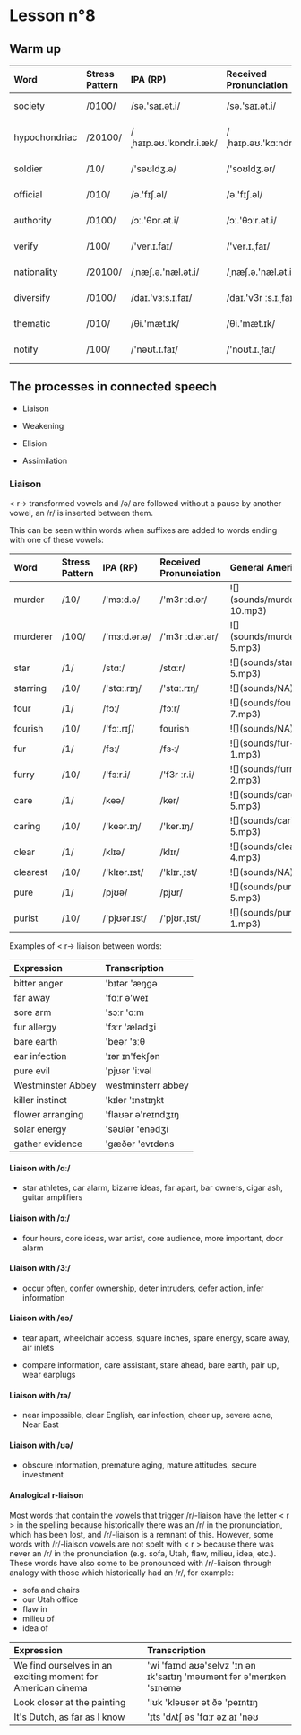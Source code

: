 # Lesson n°8




## Warm up

<table class="table table-striped table-hover table-condensed table-responsive" style="margin-left: auto; margin-right: auto;">
 <thead>
  <tr>
   <th style="text-align:left;"> Word </th>
   <th style="text-align:left;"> Stress Pattern </th>
   <th style="text-align:left;"> IPA (RP) </th>
   <th style="text-align:left;"> Received Pronunciation </th>
   <th style="text-align:left;"> General American </th>
  </tr>
 </thead>
<tbody>
  <tr>
   <td style="text-align:left;"> society </td>
   <td style="text-align:left;"> /0100/ </td>
   <td style="text-align:left;"> /sə.'saɪ.ət.i/ </td>
   <td style="text-align:left;"> /sə.'saɪ.ət.i/ </td>
   <td style="text-align:left;"> ![](sounds/society-9.mp3) </td>
  </tr>
  <tr>
   <td style="text-align:left;"> hypochondriac </td>
   <td style="text-align:left;"> /20100/ </td>
   <td style="text-align:left;"> /ˌhaɪp.əʊ.'kɒndr.i.æk/ </td>
   <td style="text-align:left;"> /ˌhaɪp.əʊ.'kɑːndr.i.æk/ </td>
   <td style="text-align:left;"> ![](sounds/hypochondriac-01.mp3) </td>
  </tr>
  <tr>
   <td style="text-align:left;"> soldier </td>
   <td style="text-align:left;"> /10/ </td>
   <td style="text-align:left;"> /'səʊldʒ.ə/ </td>
   <td style="text-align:left;"> /'soʊldʒ.ər/ </td>
   <td style="text-align:left;"> ![](sounds/soldier-1.mp3) </td>
  </tr>
  <tr>
   <td style="text-align:left;"> official </td>
   <td style="text-align:left;"> /010/ </td>
   <td style="text-align:left;"> /ə.'fɪʃ.əl/ </td>
   <td style="text-align:left;"> /ə.'fɪʃ.əl/ </td>
   <td style="text-align:left;"> ![](sounds/official-10.mp3) </td>
  </tr>
  <tr>
   <td style="text-align:left;"> authority </td>
   <td style="text-align:left;"> /0100/ </td>
   <td style="text-align:left;"> /ɔː.'θɒr.ət.i/ </td>
   <td style="text-align:left;"> /ɔː.'θɔːr.ət.i/ </td>
   <td style="text-align:left;"> ![](sounds/authority-01.mp3) </td>
  </tr>
  <tr>
   <td style="text-align:left;"> verify </td>
   <td style="text-align:left;"> /100/ </td>
   <td style="text-align:left;"> /'ver.ɪ.faɪ/ </td>
   <td style="text-align:left;"> /'ver.ɪ.ˌfaɪ/ </td>
   <td style="text-align:left;"> ![](sounds/verify-4.mp3) </td>
  </tr>
  <tr>
   <td style="text-align:left;"> nationality </td>
   <td style="text-align:left;"> /20100/ </td>
   <td style="text-align:left;"> /ˌnæʃ.ə.'næl.ət.i/ </td>
   <td style="text-align:left;"> /ˌnæʃ.ə.'næl.ət.i/ </td>
   <td style="text-align:left;"> ![](sounds/nationality-5.mp3) </td>
  </tr>
  <tr>
   <td style="text-align:left;"> diversify </td>
   <td style="text-align:left;"> /0100/ </td>
   <td style="text-align:left;"> /daɪ.'vɜːs.ɪ.faɪ/ </td>
   <td style="text-align:left;"> /daɪ.'v3r ːs.ɪ.ˌfaɪ/ </td>
   <td style="text-align:left;"> ![](sounds/diversify-5.mp3) </td>
  </tr>
  <tr>
   <td style="text-align:left;"> thematic </td>
   <td style="text-align:left;"> /010/ </td>
   <td style="text-align:left;"> /θi.'mæt.ɪk/ </td>
   <td style="text-align:left;"> /θi.'mæt.ɪk/ </td>
   <td style="text-align:left;"> ![](sounds/thematic-5.mp3) </td>
  </tr>
  <tr>
   <td style="text-align:left;"> notify </td>
   <td style="text-align:left;"> /100/ </td>
   <td style="text-align:left;"> /'nəʊt.ɪ.faɪ/ </td>
   <td style="text-align:left;"> /'noʊt.ɪ.ˌfaɪ/ </td>
   <td style="text-align:left;"> ![](sounds/notify-4.mp3) </td>
  </tr>
</tbody>
</table>

## The processes in connected speech

* Liaison

* Weakening

* Elision

* Assimilation


### Liaison

< r-> transformed vowels and /ə/ are followed without a pause
by another vowel, an /r/ is inserted between them.

This can be seen within words when suffixes are added to words ending with one of these vowels: 

<table class="table table-striped table-hover table-condensed table-responsive" style="margin-left: auto; margin-right: auto;">
 <thead>
  <tr>
   <th style="text-align:left;"> Word </th>
   <th style="text-align:left;"> Stress Pattern </th>
   <th style="text-align:left;"> IPA (RP) </th>
   <th style="text-align:left;"> Received Pronunciation </th>
   <th style="text-align:left;"> General American </th>
  </tr>
 </thead>
<tbody>
  <tr>
   <td style="text-align:left;"> murder </td>
   <td style="text-align:left;"> /10/ </td>
   <td style="text-align:left;"> /'mɜːd.ə/ </td>
   <td style="text-align:left;"> /'m3r ːd.ər/ </td>
   <td style="text-align:left;"> ![](sounds/murder-10.mp3) </td>
  </tr>
  <tr>
   <td style="text-align:left;"> murderer </td>
   <td style="text-align:left;"> /100/ </td>
   <td style="text-align:left;"> /'mɜːd.ər.ə/ </td>
   <td style="text-align:left;"> /'m3r ːd.ər.ər/ </td>
   <td style="text-align:left;"> ![](sounds/murderer-5.mp3) </td>
  </tr>
  <tr>
   <td style="text-align:left;"> star </td>
   <td style="text-align:left;"> /1/ </td>
   <td style="text-align:left;"> /stɑː/ </td>
   <td style="text-align:left;"> /stɑːr/ </td>
   <td style="text-align:left;"> ![](sounds/star-5.mp3) </td>
  </tr>
  <tr>
   <td style="text-align:left;"> starring </td>
   <td style="text-align:left;"> /10/ </td>
   <td style="text-align:left;"> /'stɑː.rɪŋ/ </td>
   <td style="text-align:left;"> /'stɑː.rɪŋ/ </td>
   <td style="text-align:left;"> ![](sounds/NA) </td>
  </tr>
  <tr>
   <td style="text-align:left;"> four </td>
   <td style="text-align:left;"> /1/ </td>
   <td style="text-align:left;"> /fɔː/ </td>
   <td style="text-align:left;"> /fɔːr/ </td>
   <td style="text-align:left;"> ![](sounds/four-7.mp3) </td>
  </tr>
  <tr>
   <td style="text-align:left;"> fourish </td>
   <td style="text-align:left;"> /10/ </td>
   <td style="text-align:left;"> /'fɔː.rɪʃ/ </td>
   <td style="text-align:left;"> fourish </td>
   <td style="text-align:left;"> ![](sounds/NA) </td>
  </tr>
  <tr>
   <td style="text-align:left;"> fur </td>
   <td style="text-align:left;"> /1/ </td>
   <td style="text-align:left;"> /fɜː/ </td>
   <td style="text-align:left;"> /fɜ˞ː/ </td>
   <td style="text-align:left;"> ![](sounds/fur-1.mp3) </td>
  </tr>
  <tr>
   <td style="text-align:left;"> furry </td>
   <td style="text-align:left;"> /10/ </td>
   <td style="text-align:left;"> /'fɜːr.i/ </td>
   <td style="text-align:left;"> /'f3r ːr.i/ </td>
   <td style="text-align:left;"> ![](sounds/furry-2.mp3) </td>
  </tr>
  <tr>
   <td style="text-align:left;"> care </td>
   <td style="text-align:left;"> /1/ </td>
   <td style="text-align:left;"> /keə/ </td>
   <td style="text-align:left;"> /ker/ </td>
   <td style="text-align:left;"> ![](sounds/care-5.mp3) </td>
  </tr>
  <tr>
   <td style="text-align:left;"> caring </td>
   <td style="text-align:left;"> /10/ </td>
   <td style="text-align:left;"> /'keər.ɪŋ/ </td>
   <td style="text-align:left;"> /'ker.ɪŋ/ </td>
   <td style="text-align:left;"> ![](sounds/caring-5.mp3) </td>
  </tr>
  <tr>
   <td style="text-align:left;"> clear </td>
   <td style="text-align:left;"> /1/ </td>
   <td style="text-align:left;"> /klɪə/ </td>
   <td style="text-align:left;"> /klɪr/ </td>
   <td style="text-align:left;"> ![](sounds/clear-4.mp3) </td>
  </tr>
  <tr>
   <td style="text-align:left;"> clearest </td>
   <td style="text-align:left;"> /10/ </td>
   <td style="text-align:left;"> /'klɪər.ɪst/ </td>
   <td style="text-align:left;"> /'klɪr.ˌɪst/ </td>
   <td style="text-align:left;"> ![](sounds/NA) </td>
  </tr>
  <tr>
   <td style="text-align:left;"> pure </td>
   <td style="text-align:left;"> /1/ </td>
   <td style="text-align:left;"> /pjʊə/ </td>
   <td style="text-align:left;"> /pjʊr/ </td>
   <td style="text-align:left;"> ![](sounds/pure-5.mp3) </td>
  </tr>
  <tr>
   <td style="text-align:left;"> purist </td>
   <td style="text-align:left;"> /10/ </td>
   <td style="text-align:left;"> /'pjʊər.ɪst/ </td>
   <td style="text-align:left;"> /'pjʊr.ˌɪst/ </td>
   <td style="text-align:left;"> ![](sounds/purist-1.mp3) </td>
  </tr>
</tbody>
</table>

Examples of < r-> liaison between words:

<table class="table table-striped table-hover table-condensed table-responsive" style="margin-left: auto; margin-right: auto;">
 <thead>
  <tr>
   <th style="text-align:left;"> Expression </th>
   <th style="text-align:left;"> Transcription </th>
  </tr>
 </thead>
<tbody>
  <tr>
   <td style="text-align:left;"> bitter anger </td>
   <td style="text-align:left;"> 'bɪtər 'æŋgə </td>
  </tr>
  <tr>
   <td style="text-align:left;"> far away </td>
   <td style="text-align:left;"> 'fɑːr ə'weɪ </td>
  </tr>
  <tr>
   <td style="text-align:left;"> sore arm </td>
   <td style="text-align:left;"> 'sɔːr 'ɑːm </td>
  </tr>
  <tr>
   <td style="text-align:left;"> fur allergy </td>
   <td style="text-align:left;"> 'fɜːr 'ælədʒi </td>
  </tr>
  <tr>
   <td style="text-align:left;"> bare earth </td>
   <td style="text-align:left;"> 'beər 'ɜːθ </td>
  </tr>
  <tr>
   <td style="text-align:left;"> ear infection </td>
   <td style="text-align:left;"> 'ɪər ɪn'fekʃən </td>
  </tr>
  <tr>
   <td style="text-align:left;"> pure evil </td>
   <td style="text-align:left;"> 'pjʊər 'iːvəl </td>
  </tr>
  <tr>
   <td style="text-align:left;"> Westminster Abbey </td>
   <td style="text-align:left;"> westminsterr abbey </td>
  </tr>
  <tr>
   <td style="text-align:left;"> killer instinct </td>
   <td style="text-align:left;"> 'kɪlər 'ɪnstɪŋkt </td>
  </tr>
  <tr>
   <td style="text-align:left;"> flower arranging </td>
   <td style="text-align:left;"> 'flaʊər ə'reɪndʒɪŋ </td>
  </tr>
  <tr>
   <td style="text-align:left;"> solar energy </td>
   <td style="text-align:left;"> 'səʊlər 'enədʒi </td>
  </tr>
  <tr>
   <td style="text-align:left;"> gather evidence </td>
   <td style="text-align:left;"> 'gæðər 'evɪdəns </td>
  </tr>
</tbody>
</table>


#### Liaison with /ɑː/

* star athletes, car alarm, bizarre ideas, far apart, bar owners, cigar ash,
guitar amplifiers




#### Liaison with /ɔː/

* four hours, core ideas, war artist, core audience, more important, door
alarm

#### Liaison with /3ː/

* occur often, confer ownership, deter intruders, defer action, infer
information

#### Liaison with /eə/

* tear apart, wheelchair access, square inches, spare energy, scare away,
air inlets

* compare information, care assistant, stare ahead, bare earth, pair up,
wear earplugs



#### Liaison with /ɪə/

* near impossible, clear English, ear infection, cheer up, severe acne, Near
East

#### Liaison with /ʊə/

* obscure information, premature aging, mature attitudes, secure investment



#### Analogical r-liaison

Most words that contain the vowels that trigger /r/-liaison have the letter < r > in the spelling because historically there was an /r/ in the pronunciation, which
has been lost, and /r/-liaison is a remnant of this. However, some words with /r/-liaison vowels are not spelt with < r > because there was never an /r/ in
the pronunciation (e.g. sofa, Utah, flaw, milieu, idea, etc.). These words have also come to be pronounced with /r/-liaison
through analogy with those which historically had an /r/, for example:

* sofa and chairs
* our Utah office
* flaw in 
* milieu of
* idea of  



<table class="table table-striped table-hover table-condensed table-responsive" style="margin-left: auto; margin-right: auto;">
 <thead>
  <tr>
   <th style="text-align:left;"> Expression </th>
   <th style="text-align:left;"> Transcription </th>
  </tr>
 </thead>
<tbody>
  <tr>
   <td style="text-align:left;"> We find ourselves in an exciting moment for American cinema </td>
   <td style="text-align:left;"> 'wi 'faɪnd aʊə'selvz 'ɪn ən ɪk'saɪtɪŋ 'məʊmənt fər ə'merɪkən 'sɪnəmə </td>
  </tr>
  <tr>
   <td style="text-align:left;"> Look closer at the painting </td>
   <td style="text-align:left;"> 'lʊk 'kləʊsər ət ðə 'peɪntɪŋ </td>
  </tr>
  <tr>
   <td style="text-align:left;"> It's Dutch, as far as I know </td>
   <td style="text-align:left;"> 'ɪts 'dʌtʃ əs 'fɑːr əz aɪ 'nəʊ </td>
  </tr>
</tbody>
</table>
